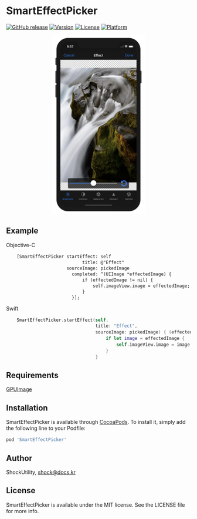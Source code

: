 # SmartEffectPicker

[![GitHub release](https://img.shields.io/github/release/ShockUtility/SmartEffectPicker.svg)](https://github.com/ShockUtility/SmartEffectPicker)
[![Version](https://img.shields.io/cocoapods/v/SmartEffectPicker.svg?style=flat)](http://cocoapods.org/pods/SmartEffectPicker)
[![License](https://img.shields.io/cocoapods/l/SmartEffectPicker.svg?style=flat)](http://cocoapods.org/pods/SmartEffectPicker)
[![Platform](https://img.shields.io/cocoapods/p/SmartEffectPicker.svg?style=flat)](http://cocoapods.org/pods/SmartEffectPicker)

<center>
    <img src="https://github.com/ShockUtility/SmartEffectPicker/blob/master/preview.png?raw=true" width="50%" height="50%">
</center>

## Example

Objective-C
```objc
    [SmartEffectPicker startEffect: self
                             title: @"Effect"
                       sourceImage: pickedImage
                         completed: ^(UIImage *effectedImage) {
                             if (effectedImage != nil) {
                                 self.imageView.image = effectedImage;
                             }
                         }];
```
Swift
```swift
    SmartEffectPicker.startEffect(self,
                                  title: "Effect",
                                  sourceImage: pickedImage) { (effectedImage) in
                                      if let image = effectedImage {
                                          self.imageView.image = image
                                      }
                                  }
```

## Requirements

[GPUImage](https://github.com/BradLarson/GPUImage)

## Installation

SmartEffectPicker is available through [CocoaPods](http://cocoapods.org). To install
it, simply add the following line to your Podfile:

```ruby
pod 'SmartEffectPicker'
```

## Author

ShockUtility, shock@docs.kr

## License

SmartEffectPicker is available under the MIT license. See the LICENSE file for more info.
